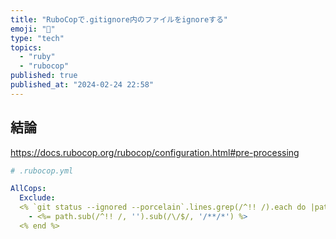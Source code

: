 ```yaml
---
title: "RuboCopで.gitignore内のファイルをignoreする"
emoji: "🤖"
type: "tech"
topics:
  - "ruby"
  - "rubocop"
published: true
published_at: "2024-02-24 22:58"
---
```


## 結論

<https://docs.rubocop.org/rubocop/configuration.html#pre-processing>

```yml
# .rubocop.yml

AllCops:
  Exclude:
  <% `git status --ignored --porcelain`.lines.grep(/^!! /).each do |path| %>
    - <%= path.sub(/^!! /, '').sub(/\/$/, '/**/*') %>
  <% end %>
```
